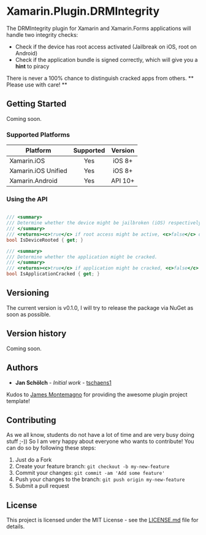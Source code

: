 # Xamarin.Plugin.DRMIntegrity

The DRMIntegrity plugin for Xamarin and Xamarin.Forms applications will handle two integrity checks:

* Check if the device has root access activated (Jailbreak on iOS, root on Android)
* Check if the application bundle is signed correctly, which will give you a **hint** to piracy

There is never a 100% chance to distinguish cracked apps from others. ** Please use with care! **

## Getting Started

Coming soon.

### Supported Platforms

|Platform|Supported|Version|
| ------------------- | :-----------: | :------------------: |
|Xamarin.iOS|Yes|iOS 8+|
|Xamarin.iOS Unified|Yes|iOS 8+|
|Xamarin.Android|Yes|API 10+|

### Using the API

```csharp

/// <summary>
/// Determine whether the device might be jailbroken (iOS) respectively rooted (Android).
/// </summary>
/// <returns><c>true</c> if root access might be active, <c>false</c> otherwise.</returns>
bool IsDeviceRooted { get; }

/// <summary>
/// Determine whether the application might be cracked.
/// </summary>
/// <returns><c>true</c> if application might be cracked, <c>false</c> otherwise.</returns>
bool IsApplicationCracked { get; }

```

## Versioning

The current version is v0.1.0, I will try to release the package via NuGet as soon as possible.

## Version history

Coming soon.

## Authors

* **Jan Schölch** - *Initial work* - [tschaens1](https://github.com/tschaens1)

Kudos to [James Montemagno](https://github.com/jamesmontemagno) for providing the awesome plugin project template!

## Contributing

As we all know, students do not have a lot of time and are very busy doing stuff ;-))
So I am very happy about everyone who wants to contribute!
You can do so by following these steps:

1. Just do a Fork
2. Create your feature branch: `git checkout -b my-new-feature`
3. Commit your changes: `git commit -am 'Add some feature'`
4. Push your changes to the branch: `git push origin my-new-feature`
5. Submit a pull request

## License

This project is licensed under the MIT License - see the [LICENSE.md](LICENSE.md) file for details.
